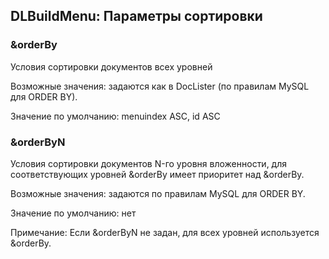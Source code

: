 
<meta http-equiv="Content-Type" content="text/html; charset=utf-8">
<h2>DLBuildMenu: Параметры сортировки</h2>

<h3 class="sub-header text-bold">&amp;orderBy</h3>
<p>Условия сортировки документов всех уровней</p>
<p>Возможные значения: задаются как в DocLister (по правилам MySQL для ORDER BY).</p>
<p>Значение по умолчанию: menuindex ASC, id ASC</p>
<h3 class="sub-header text-bold">&amp;orderByN</h3>
<p>Условия сортировки документов N-го уровня вложенности, для соответствующих уровней &amp;orderBy имеет приоритет над &amp;orderBy.</p>
<p>Возможные значения: задаются по правилам MySQL для ORDER BY.</p>
<p>Значение по умолчанию: нет</p>
<p>Примечание: Если &amp;orderByN не задан, для всех уровней используется &amp;orderBy.</p>
